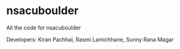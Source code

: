 nsacuboulder
============

All the code for nsacuboulder

Developers: Kiran Pachhai, Rasmi Lamichhane, Sunny Rana Magar
